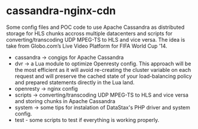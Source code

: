 # cassandra-nginx-cdn

Some config files and POC code to use Apache Cassandra as distributed storage for HLS chunks accross multiple datacenters and scripts for converting/transcoding UDP MPEG-TS to HLS and vice versa. The idea is take from Globo.com’s Live Video Platform for FIFA World Cup ’14.

- cassandra -> congigs for Apache Cassandra
- dvr -> a Lua module to optimize Openresty config. This approach will be the most efficient as it will avoid re-creating the cluster variable on each request and will preserve the cached state of your load-balancing policy and prepared statements directly in the Lua land.
- openresty -> nginx config
- scripts -> converting/transcoding UDP MPEG-TS to HLS and vice versa and storing chunks in Apache Cassandra
- system -> some tips for instalation of DataStax's PHP driver and system config.
- test - some scripts to test if everything is working properly.
